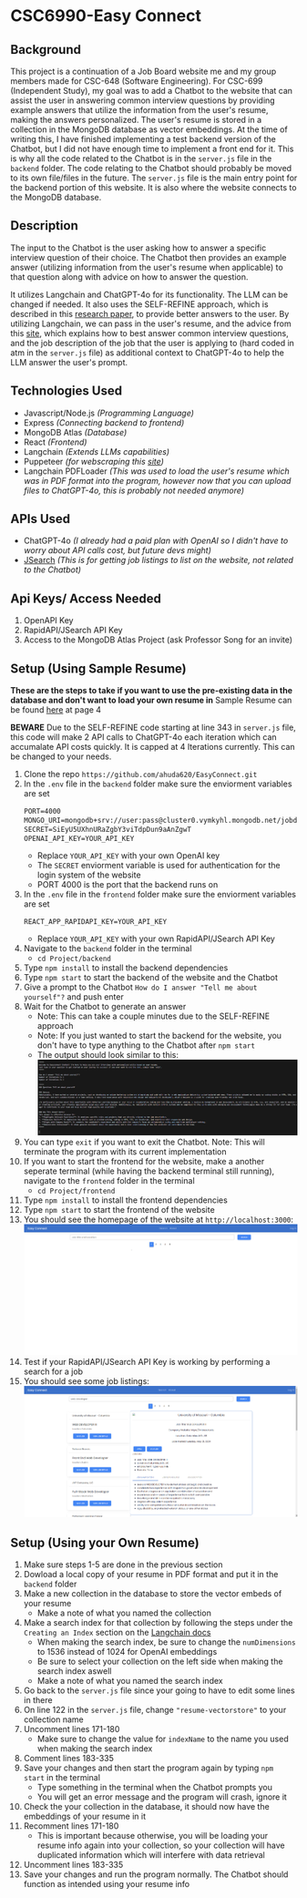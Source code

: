 # CSC6990-Easy Connect

## Background
This project is a continuation of a Job Board website me and my group members made for CSC-648 (Software Engineering). For CSC-699 (Independent Study), my goal was to add a Chatbot to the website that can assist the user in answering common interview questions by providing example answers that utilize the information from the user's resume, making the answers personalized. The user's resume is stored in a collection in the MongoDB database as vector embeddings. At the time of writing this, I have finished implementing a test backend version of the Chatbot, but I did not have enough time to implement a front end for it. This is why all the code related to the Chatbot is in the `server.js` file in the `backend` folder.  The code relating to the Chatbot should probably be moved to its own file/files in the future. The `server.js` file is the main entry point for the backend portion of this website. It is also where the website connects to the MongoDB database. 
## Description
The input to the Chatbot is the user asking how to answer a specific interview question of their choice. The Chatbot then provides an example answer (utilizing information from the user's resume when applicable) to that question along with advice on how to answer the question. 

It utilizes Langchain and ChatGPT-4o for its functionality. The LLM can be changed if needed. It also uses the SELF-REFINE approach, which is described in this [research paper](https://arxiv.org/pdf/2303.17651), to provide better answers to the user. By utilizing Langchain, we can pass in the user's resume, and the advice from this [site](https://www.themuse.com/advice/interview-questions-and-answers), which explains how to best answer common interview questions, and the job description of the job that the user is applying to (hard coded in atm in the `server.js` file) as additional context to ChatGPT-4o to help the LLM answer the user's prompt. 

## Technologies Used
 - Javascript/Node.js *(Programming Language)*
 - Express *(Connecting backend to frontend)*
 - MongoDB Atlas *(Database)*
 - React *(Frontend)*
 - Langchain *(Extends LLMs capabilities)*
 - Puppeteer *(for webscraping this [site](https://www.themuse.com/advice/interview-questions-and-answers))*
 - Langchain PDFLoader *(This was used to load the user's resume which was in PDF format into the program, however now that you can upload files to ChatGPT-4o, this is probably not needed anymore)*

## APIs Used
 - ChatGPT-4o *(I already had a paid plan with OpenAI so I didn't have to worry about API calls cost, but future devs might)*
 - [JSearch](https://rapidapi.com/letscrape-6bRBa3QguO5/api/jsearch) *(This is for getting job listings to list on the website, not related to the Chatbot)*
## **Api Keys/ Access Needed**
1. OpenAPI Key
2. RapidAPI/JSearch API Key
3. Access to the MongoDB Atlas Project (ask Professor Song for an invite)

## Setup (Using Sample Resume)
**These are the steps to take if you want to use the pre-existing data in the database and don't want to load your own resume in**
Sample Resume can be found [here](https://www.cmu.edu/career/documents/sample-resumes-cover-letters/sample-resumes_scs.pdf) at page 4

**BEWARE** 
Due to the SELF-REFINE code starting at line 343 in `server.js` file, this code will make 2 API calls to ChatGPT-4o each iteration which can accumalate API costs quickly. It is capped at 4 Iterations currently. This can be changed to your needs.

1. Clone the repo `https://github.com/ahuda620/EasyConnect.git`
2. In the `.env` file in the `backend` folder make sure the enviorment variables are set
    ```
    PORT=4000
    MONGO_URI=mongodb+srv://user:pass@cluster0.vymkyhl.mongodb.net/jobdatabase
    SECRET=SiEyU5UXhnURaZgbY3viTdpDun9aAnZgwT
    OPENAI_API_KEY=YOUR_API_KEY
    ```
    - Replace `YOUR_API_KEY` with your own OpenAI key
    - The `SECRET` enviorment variable is used for authentication for the login system of the website
    - PORT 4000 is the port that the backend runs on
3. In the `.env` file in the `frontend` folder make sure the enviorment variables are set
    ```
    REACT_APP_RAPIDAPI_KEY=YOUR_API_KEY
    ```
    - Replace `YOUR_API_KEY` with your own RapidAPI/JSearch API Key
4. Navigate to the `backend` folder in the terminal
    - `cd Project/backend`
5. Type `npm install` to install the backend dependencies
6. Type `npm start` to start the backend of the website and the Chatbot
7. Give a prompt to the Chatbot `How do I answer "Tell me about yourself"?` and push enter
8. Wait for the Chatbot to generate an answer
    - Note: This can take a couple minutes due to the SELF-REFINE approach
    - Note: If you just wanted to start the backend for the website, you don't have to type anything to the Chatbot after `npm start`
    - The output should look similar to this:
![Chatbot Output](chatbot_output_example.png)
9. You can type `exit` if you want to exit the Chatbot. Note: This will terminate the program with its current implementation
10. If you want to start the frontend for the website, make a another seperate terminal (while having the backend terminal still running), navigate to the `frontend` folder in the terminal
    - `cd Project/frontend`
11. Type `npm install` to install the frontend dependencies
12. Type `npm start` to start the frontend of the website
13. You should see the homepage of the website at `http://localhost:3000`:
![Homepage](homepage.png)
14. Test if your RapidAPI/JSearch API Key is working by performing a search for a job
15. You should see some job listings:
![Example Search](examplesearch.png)

## Setup (Using your Own Resume)
1. Make sure steps 1-5 are done in the previous section
2. Dowload a local copy of your resume in PDF format and put it in the `backend` folder
3. Make a new collection in the database to store the vector embeds of your resume
    - Make a note of what you named the collection
4. Make a search index for that collection by following the steps under the `Creating an Index` section on the [Langchain docs](https://js.langchain.com/v0.1/docs/integrations/vectorstores/mongodb_atlas/)
    - When making the search index, be sure to change the `numDimensions` to 1536 instead of 1024 for OpenAI embeddings
    - Be sure to select your collection on the left side when making the search index aswell
    - Make a note of what you named the search index
5. Go back to the `server.js` file since your going to have to edit some lines in there
6. On line 122 in the `server.js` file, change `"resume-vectorstore"` to your collection name
7. Uncomment lines 171-180
    - Make sure to change the value for `indexName` to the name you used when making the search index
8. Comment lines 183-335
9. Save your changes and then start the program again by typing `npm start` in the terminal
    - Type something in the terminal when the Chatbot prompts you
    - You will get an error message and the program will crash, ignore it
10. Check the your collection in the database, it should now have the embeddings of your resume in it
11. Recomment lines 171-180
    - This is important because otherwise, you will be loading your resume info again into your collection, so your collection will have duplicated information which will interfere with data retrieval
12. Uncomment lines 183-335
13. Save your changes and run the program normally. The Chatbot should function as intended using your resume info

